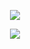 <center>
<div>
<p align="center">
<img src="https://github-readme-stats.vercel.app/api?username=Yan0sch&count_private=true&show_icons=true&theme=merko" />
</p>
</div>
</center>
<center>
<div>
<p align="center">
<img src="https://github-readme-stats.vercel.app/api/top-langs/?username=Yan0sch&layout=compact&theme=merko" />
</p>
</div>
</center>
